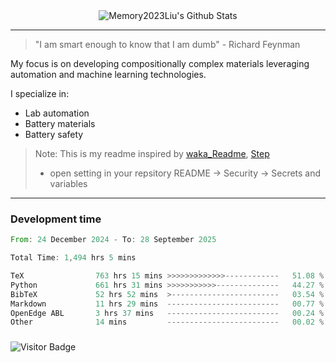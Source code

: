 <div align="center">
    <img align="center" src="https://github-readme-stats.vercel.app/api?username=Memory2023Liu&show_icons=true&count_private=true&hide_border=true" alt="Memory2023Liu's Github Stats"></img>
</div>

---

> "I am smart enough to know that I am dumb" - Richard Feynman 

My focus is on developing compositionally complex materials leveraging automation and machine learning technologies.

I specialize in:
- Lab automation
- Battery materials
- Battery safety

> Note: This is my readme inspired by [waka_Readme](https://github.com/marketplace/actions/waka-readme), [Step](https://github.com/orgs/community/discussions/116451)
> - open setting in your repsitory README -> Security -> Secrets and variables

---

### Development time
<!--START_SECTION:waka-->

```rust
From: 24 December 2024 - To: 28 September 2025

Total Time: 1,494 hrs 5 mins

TeX                763 hrs 15 mins >>>>>>>>>>>>>------------   51.08 %
Python             661 hrs 31 mins >>>>>>>>>>>--------------   44.27 %
BibTeX             52 hrs 52 mins  >------------------------   03.54 %
Markdown           11 hrs 29 mins  -------------------------   00.77 %
OpenEdge ABL       3 hrs 37 mins   -------------------------   00.24 %
Other              14 mins         -------------------------   00.02 %
```

<!--END_SECTION:waka-->

### 

![Visitor Badge](https://visitor-badge.laobi.icu/badge?page_id=Memory2023Liu.Memory2023Liu)
